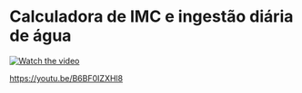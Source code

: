 # Calculadora de IMC e ingestão diária de água

[![Watch the video](https://img.youtube.com/vi/B6BF0IZXHl8Q/default.jpg)](https://youtu.be/B6BF0IZXHl8)

https://youtu.be/B6BF0IZXHl8
